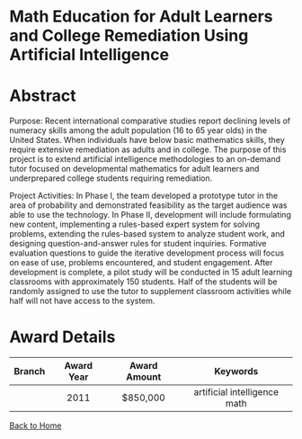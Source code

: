 
Math Education for Adult Learners and College Remediation Using Artificial Intelligence
=======================================================================================

# Abstract


Purpose: Recent international comparative studies report declining levels of numeracy skills among the adult population (16 to 65 year olds) in the United States. When individuals have below basic mathematics skills, they require extensive remediation as adults and in college. The purpose of this project is to extend artificial intelligence methodologies to an on-demand tutor focused on developmental mathematics for adult learners and underprepared college students requiring remediation.

Project Activities: In Phase I, the team developed a prototype tutor in the area of probability and demonstrated feasibility as the target audience was able to use the technology. In Phase II, development will include formulating new content, implementing a rules-based expert system for solving problems, extending the rules-based system to analyze student work, and designing question-and-answer rules for student inquiries. Formative evaluation questions to guide the iterative development process will focus on ease of use, problems encountered, and student engagement. After development is complete, a pilot study will be conducted in 15 adult learning classrooms with approximately 150 students. Half of the students will be randomly assigned to use the tutor to supplement classroom activities while half will not have access to the system.  

# Award Details

|Branch|Award Year|Award Amount|Keywords|
| :---: | :---: | :---: | :---: |
||2011|$850,000|artificial intelligence math|
  
  


[Back to Home](https://github.com/chrischow/dod_sbir_awards/CC/#1246)
